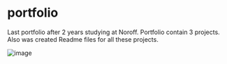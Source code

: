# portfolio
Last portfolio after 2 years studying at Noroff.
Portfolio contain 3 projects.
Also was created Readme files for all these projects.


![image](https://res.cloudinary.com/dkombzxne/image/upload/v1654176676/portfolio/%D0%BF%D0%BE%D1%80%D1%82%D1%84_yk5u52.jpg)
